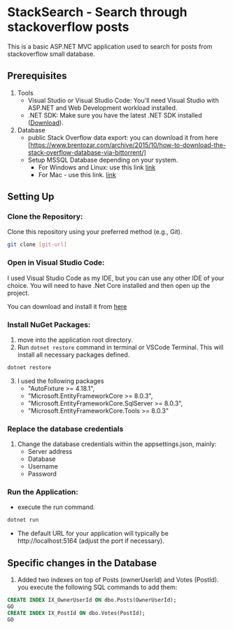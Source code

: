 # StackSearch - Search through stackoverflow posts

This is a basic ASP.NET MVC application used to search for posts from stackoverflow small database.

## Prerequisites

1. Tools
    - Visual Studio or Visual Studio Code: You'll need Visual Studio with ASP.NET and Web Development workload installed.
    - .NET SDK: Make sure you have the latest .NET SDK installed ([Download](https://dotnet.microsoft.com/en-us/download)).
2. Database
    - public Stack Overflow data export: you can download it from here [https://www.brentozar.com/archive/2015/10/how-to-download-the-stack-overflow-database-via-bittorrent/]
    - Setup MSSQL Database depending on your system.
        -  For Windows and Linux: use this link [link](https://www.microsoft.com/en-us/sql-server/sql-server-downloads)
        -  For Mac - use this link. [link](https://medium.com/@ylc2112/the-quick-guide-to-run-sql-server-on-m1-mac-8a25abe52c8b)

## Setting Up

### Clone the Repository:

Clone this repository using your preferred method (e.g., Git).

```bash
git clone [git-url]
```

### Open in Visual Studio Code:

I used Visual Studio Code  as my IDE, but you can use any other IDE of your choice. You will need to have .Net Core installed and then open up the project.

You can download and install it from [here](https://code.visualstudio.com)

### Install NuGet Packages:

1. move into the application root directory.
2.  Run `dotnet restore` command in terminal or VSCode Terminal. This will install all necessary packages defined.
```bash
dotnet restore
```
3. I used the following packages
    - "AutoFixture >= 4.18.1",
    - "Microsoft.EntityFrameworkCore >= 8.0.3",
    - "Microsoft.EntityFrameworkCore.SqlServer >= 8.0.3",
    - "Microsoft.EntityFrameworkCore.Tools >= 8.0.3"

### Replace the database credentials

1. Change the database credentials within the appsettings.json, mainly:
    - Server address
    - Database
    - Username
    - Password

### Run the Application:

- execute the run command.
```bash
dotnet run
```
- The default URL for your application will typically be http://localhost:5164 (adjust the port if necessary).


## Specific changes in the Database

1. Added two indexes on top of Posts (ownerUserId) and Votes (PostId). you execute the following  SQL commands to add them:
```sql
CREATE INDEX IX_OwnerUserId ON dbo.Posts(OwnerUserId);
GO
CREATE INDEX IX_PostId ON dbo.Votes(PostId);
GO
```

